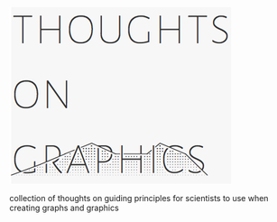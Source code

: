 ![logo](./graphs/logo.png)

collection of thoughts on guiding principles for scientists to use when creating graphs and graphics
